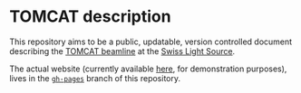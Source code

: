 # TOMCAT description

This repository aims to be a public, updatable, version controlled document describing the [TOMCAT beamline](http://psi.ch/sls/tomcat) at the [Swiss Light Source](http://psi.ch/sls).

The actual website (currently available [here](http://habi.github.io/TOMCAT-Description/), for demonstration purposes), lives in the [`gh-pages`](https://github.com/habi/TOMCAT-Description/tree/gh-pages) branch of this repository.
